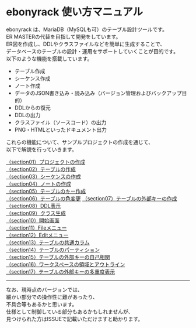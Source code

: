 # ebonyrack 使い方マニュアル

ebonyrack は、MariaDB（MySQLも可）のテーブル設計ツールです。  
ER MASTERの代替を目指して開発をしています。  
ER図を作成し、DDLやクラスファイルなどを簡単に生成することで、  
データベースのテーブルの設計・運用をサポートしていくことが目的です。  
以下のような機能を搭載しています。  

- テーブル作成
- シーケンス作成
- ノート作成
- データのJSON書き込み・読み込み（バージョン管理およびバックアップ目的）
- DDLからの復元
- DDLの出力
- クラスファイル（ソースコード）の出力
- PNG・HTMLといったドキュメント出力

これらの機能について、サンプルプロジェクトの作成を通じて、  
以下で解説を行っていきます。  

[（section01）プロジェクトの作成](./section.ja/section01.md)  
[（section02）テーブルの作成](./section.ja/section02.md)  
[（section03）シーケンスの作成](./section.ja/section03.md)  
[（section04）ノートの作成](./section.ja/section04.md)  
[（section05）テーブルのキー作成](./section.ja/section05.md)  
[（section06）テーブルの色変更](./section.ja/section06.md)
[（section07）テーブルの外部キーの作成](./section.ja/section07.md)  
[（section08）DDL表示](./section.ja/section08.md)  
[（section09）クラス生成](./section.ja/section09.md)  
[（section10）開始画面](./section.ja/section10.md)  
[（section11）Fileメニュー](./section.ja/section11.md)  
[（section12）Editメニュー](./section.ja/section12.md)  
[（section13）テーブルの共通カラム](./section.ja/section13.md)  
[（section14）テーブルのパーティション](./section.ja/section14.md)  
[（section15）テーブルの外部キーの自己相関](./section.ja/section15.md)  
[（section16）ワークスペースの領域とアウトライン](./section.ja/section16.md)  
[（section17）テーブルの外部キーの多重度表示](./section.ja/section17.md)  

---

なお、現時点のバージョンでは、  
細かい部分での操作性に難があったり、  
不具合等もあるかと思います。  
仕様として制御している部分もあるかもしれませんが、  
見つけられた方はISSUEで記載いただけますと助かります。  
